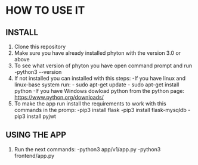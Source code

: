 # HOW TO USE IT

## INSTALL

1. Clone this repository
2. Make sure you have already installed phyton with the version 3.0 or above
3. To see what version of phyton you have open command prompt and run
    -python3 --version
4. If not installed you can installed with this steps:
    -If you have linux and linux-base system run: - sudo apt-get update
                                                  - sudo apt-get install python
    -If you have Windows dowload python from the python page: https://www.python.org/downloads/
5. To make the app run install the requirements to work with this commands in the promp:
    -pip3 install flask
    -pip3 install flask-mysqldb
    -pip3 install pyjwt

## USING THE APP

1.  Run the next commands: -python3 app/v1/app.py
                           -python3 frontend/app.py